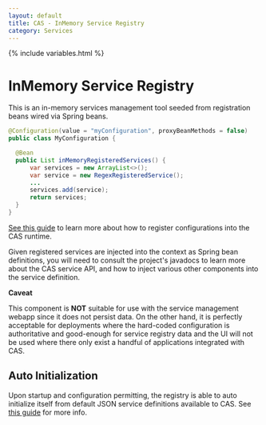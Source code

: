```yaml
---
layout: default
title: CAS - InMemory Service Registry
category: Services
---
```


{% include variables.html %}

# InMemory Service Registry

This is an in-memory services management tool seeded from registration beans wired via Spring beans.

```java
@Configuration(value = "myConfiguration", proxyBeanMethods = false)
public class MyConfiguration {

  @Bean
  public List inMemoryRegisteredServices() {
      var services = new ArrayList<>();
      var service = new RegexRegisteredService();
      ...
      services.add(service);
      return services;
  }
}
```

[See this guide](../configuration/Configuration-Management-Extensions.html) to learn more about how to register configurations into the CAS runtime.

Given registered services are injected into the context as Spring bean definitions, you will need to consult the project's javadocs
to learn more about the CAS service API, and how to inject various other components into the service definition. 

<div class="alert alert-info"><strong>Caveat</strong><p>
This component is <strong>NOT</strong> suitable for use with the service management webapp since it does not persist data.
On the other hand, it is perfectly acceptable for deployments where the hard-coded configuration is authoritative and good-enough for
service registry data and the UI will not be used where there only exist a handful of applications integrated with CAS.
</p></div>

## Auto Initialization

Upon startup and configuration permitting, the registry is able to auto initialize itself from default JSON service definitions available to CAS. See [this guide](AutoInitialization-Service-Management.html) for more info.
